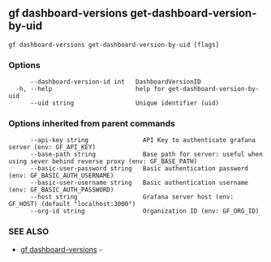 ## gf dashboard-versions get-dashboard-version-by-uid



```
gf dashboard-versions get-dashboard-version-by-uid [flags]
```

### Options

```
      --dashboard-version-id int   DashboardVersionID
  -h, --help                       help for get-dashboard-version-by-uid
      --uid string                 Unique identifier (uid)
```

### Options inherited from parent commands

```
      --api-key string               API Key to authenticate grafana server (env: GF_API_KEY)
      --base-path string             Base path for server: useful when using sever behind reverse proxy (env: GF_BASE_PATH)
      --basic-user-password string   Basic authentication password (env: GF_BASIC_AUTH_USERNAME)
      --basic-user-username string   Basic authentication username (env: GF_BASIC_AUTH_PASSWORD)
      --host string                  Grafana server host (env: GF_HOST) (default "localhost:3000")
      --org-id string                Organization ID (env: GF_ORG_ID)
```

### SEE ALSO

* [gf dashboard-versions](gf_dashboard-versions.md)	 - 

